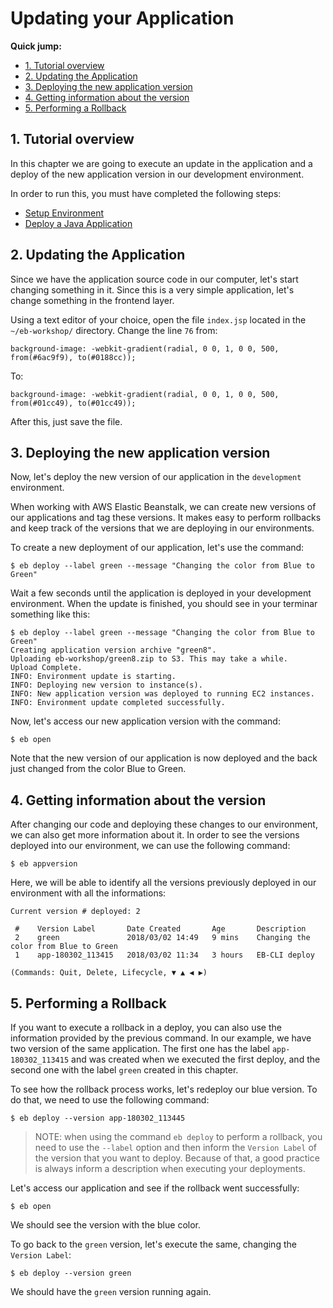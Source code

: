 # Updating your Application

**Quick jump:**

* [1. Tutorial overview](https://github.com/bemer/aws-eb-workshop/tree/master/03-UpdatingApplication#1-tutorial-overview)
* [2. Updating the Application](https://github.com/bemer/aws-eb-workshop/tree/master/03-UpdatingApplication#2-updating-the-application)
* [3. Deploying the new application version](https://github.com/bemer/aws-eb-workshop/tree/master/03-UpdatingApplication#3-deploying-the-new-application-version)
* [4. Getting information about the version](https://github.com/bemer/aws-eb-workshop/tree/master/03-UpdatingApplication#4-getting-information-about-the-version)
* [5. Performing a Rollback](https://github.com/bemer/aws-eb-workshop/tree/master/03-UpdatingApplication#5-performing-a-rollback)


## 1. Tutorial overview

In this chapter we are going to execute an update in the application and a deploy of the new application version in our development environment.

In order to run this, you must have completed the following steps:

* [Setup Environment](https://github.com/bemer/aws-eb-workshop/tree/master/01-SetupEnvironment)
* [Deploy a Java Application](https://github.com/bemer/aws-eb-workshop/tree/master/02-DeployJavaApp)

## 2. Updating the Application

Since we have the application source code in our computer, let's start changing something in it. Since this is a very simple application, let's change something in the frontend layer.

Using a text editor of your choice, open the file `index.jsp` located in the `~/eb-workshop/` directory. Change the line `76` from:

    background-image: -webkit-gradient(radial, 0 0, 1, 0 0, 500, from(#6ac9f9), to(#0188cc));

To:

    background-image: -webkit-gradient(radial, 0 0, 1, 0 0, 500, from(#01cc49), to(#01cc49));


After this, just save the file.

## 3. Deploying the new application version

Now, let's deploy the new version of our application in the `development` environment.

When working with AWS Elastic Beanstalk, we can create new versions of our applications and tag these versions. It makes easy to perform rollbacks and keep track of the versions that we are deploying in our environments.

To create a new deployment of our application, let's use the command:

    $ eb deploy --label green --message "Changing the color from Blue to Green"

Wait a few seconds until the application is deployed in your development environment. When the update is finished, you should see in your terminar something like this:

    $ eb deploy --label green --message "Changing the color from Blue to Green"
    Creating application version archive "green8".
    Uploading eb-workshop/green8.zip to S3. This may take a while.
    Upload Complete.
    INFO: Environment update is starting.                               
    INFO: Deploying new version to instance(s).                         
    INFO: New application version was deployed to running EC2 instances.
    INFO: Environment update completed successfully.

Now, let's access our new application version with the command:

    $ eb open

Note that the new version of our application is now deployed and the back just changed from the color Blue to Green.

## 4. Getting information about the version

After changing our code and deploying these changes to our environment, we can also get more information about it. In order to see the versions deployed into our environment, we can use the following command:

    $ eb appversion

Here, we will be able to identify all the versions previously deployed in our environment with all the informations:

    Current version # deployed: 2

     #    Version Label       Date Created       Age       Description
     2    green               2018/03/02 14:49   9 mins    Changing the color from Blue to Green  
     1    app-180302_113415   2018/03/02 11:34   3 hours   EB-CLI deploy                          

    (Commands: Quit, Delete, Lifecycle, ▼ ▲ ◀ ▶)

## 5. Performing a Rollback

If you want to execute a rollback in a deploy, you can also use the information provided by the previous command. In our example, we have two version of the same application. The first one has the label `app-180302_113415` and was created when we executed the first deploy, and the second one with the label `green` created in this chapter.

To see how the rollback process works, let's redeploy our blue version. To do that, we need to use the following command:

    $ eb deploy --version app-180302_113445

>NOTE: when using the command `eb deploy` to perform a rollback, you need to use the `--label` option and then inform the `Version Label` of the version that you want to deploy. Because of that, a good practice is always inform a description when executing your deployments.

Let's access our application and see if the rollback went successfully:

    $ eb open

We should see the version with the blue color.

To go back to the `green` version, let's execute the same, changing the `Version Label`:

    $ eb deploy --version green

We should have the `green` version running again.
